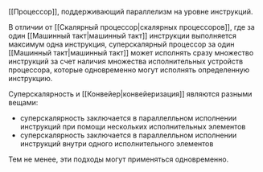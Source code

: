[[Процессор]], поддерживающий параллелизм на уровне инструкций.

В отличии от [[Скалярный процессор|скалярных процессоров]], где за один [[Машинный такт|машинный такт]] инструкции выполняется максимум одна инструкция, суперскалярный процессор за один [[Машинный такт|машинный такт]] может исполнять сразу множество инструкций за счет наличия множества исполнительных устройств процессора, которые одновременно могут исполнять определенную инструкцию.

Суперскалярность и [[Конвейер|конвейеризация]] являются разными вещами:

- суперскалярность заключается в параллелльном исполнении инструкций при помощи нескольких исполнительных элементов
- суперскалярность заключается в параллелльном исполнении инструкций внутри одного исполнительного элементов

Тем не менее, эти подходы могут применяться одновременно.